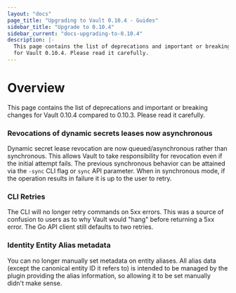 ```yaml
---
layout: "docs"
page_title: "Upgrading to Vault 0.10.4 - Guides"
sidebar_title: "Upgrade to 0.10.4"
sidebar_current: "docs-upgrading-to-0.10.4"
description: |-
  This page contains the list of deprecations and important or breaking changes
  for Vault 0.10.4. Please read it carefully.
---
```


# Overview

This page contains the list of deprecations and important or breaking changes
for Vault 0.10.4 compared to 0.10.3. Please read it carefully.

### Revocations of dynamic secrets leases now asynchronous

Dynamic secret lease revocation are now queued/asynchronous rather
than synchronous. This allows Vault to take responsibility for revocation
even if the initial attempt fails. The previous synchronous behavior can be
attained via the `-sync` CLI flag or `sync` API parameter. When in
synchronous mode, if the operation results in failure it is up to the user
to retry.

### CLI Retries

The CLI will no longer retry commands on 5xx errors. This was a
source of confusion to users as to why Vault would "hang" before returning a
5xx error. The Go API client still defaults to two retries.

### Identity Entity Alias metadata

You can no longer manually set metadata on
entity aliases. All alias data (except the canonical entity ID it refers to)
is intended to be managed by the plugin providing the alias information, so
allowing it to be set manually didn't make sense.
